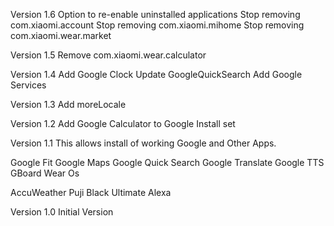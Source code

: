 Version 1.6
Option to re-enable uninstalled applications
Stop removing com.xiaomi.account
Stop removing com.xiaomi.mihome
Stop removing com.xiaomi.wear.market

Version 1.5
Remove com.xiaomi.wear.calculator

Version 1.4
Add Google Clock 
Update GoogleQuickSearch
Add Google Services 

Version 1.3
Add moreLocale

Version 1.2
Add Google Calculator to Google Install set

Version 1.1
This allows install of working Google and Other Apps.

Google Fit Google Maps Google Quick Search Google Translate Google TTS GBoard Wear Os

AccuWeather Puji Black Ultimate Alexa

Version 1.0
Initial Version
